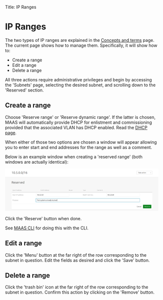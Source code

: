 Title: IP Ranges


# IP Ranges

The two types of IP ranges are explained in the
[Concepts and terms][concepts-ipranges] page. The current page shows how to
manage them. Specifically, it will show how to:

- Create a range
- Edit a range
- Delete a range

All three actions require administrative privileges and begin by accessing the
'Subnets' page, selecting the desired subnet, and scrolling down to the
'Reserved' section.


## Create a range

Choose 'Reserve range' or 'Reserve dynamic range'. If the latter is chosen,
MAAS will automatically provide DHCP for enlistment and commissioning provided
that the associated VLAN has DHCP enabled. Read the [DHCP page][dhcp].

When either of those two options are chosen a window will appear allowing you
to enter start and end addresses for the range as well as a comment.

Below is an example window when creating a 'reserved range' (both windows are
actually identical):

![reserved IP range][img__2.2_add-reserved-iprange]

Click the 'Reserve' button when done.

See [MAAS CLI][cli-create-a-reserved-ip-range] for doing this with the CLI.


## Edit a range

Click the 'Menu' button at the far right of the row corresponding to the subnet
in question. Edit the fields as desired and click the 'Save' button.


## Delete a range

Click the 'trash bin' icon at the far right of the row corresponding to the
subnet in question. Confirm this action by clicking on the 'Remove' button.


<!-- LINKS -->

[concepts-ipranges]: intro-concepts.md#ip-ranges
[dhcp]: installconfig-network-dhcp.md
[cli-create-a-reserved-ip-range]: manage-cli-common.md#create-a-reserved-ip-range

[img__2.2_add-reserved-iprange]: ../media/installconfig-network-ipranges__2.2_add-reserved-iprange.png
